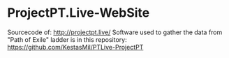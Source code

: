 # ProjectPT.Live-WebSite

Sourcecode of: http://projectpt.live/
Software used to gather the data from "Path of Exile" ladder is in this repository: https://github.com/KestasMil/PTLive-ProjectPT
